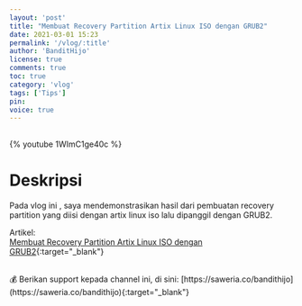 ```yaml
---
layout: 'post'
title: "Membuat Recovery Partition Artix Linux ISO dengan GRUB2"
date: 2021-03-01 15:23
permalink: '/vlog/:title'
author: 'BanditHijo'
license: true
comments: true
toc: true
category: 'vlog'
tags: ['Tips']
pin:
voice: true
---
```


<div style="margin-top:30px;"></div>

{% youtube 1WImC1ge40c %}

# Deskripsi

Pada vlog ini , saya mendemonstrasikan hasil dari pembuatan recovery partition yang diisi dengan artix linux iso lalu dipanggil dengan GRUB2.

Artikel:<br>
[Membuat Recovery Partition Artix Linux ISO dengan GRUB2](/blog/membuat-recovery-partition-artix-iso-dengan-grub2){:target="_blank"}

<br>
💰 Berikan support kepada channel ini, di sini: [https://saweria.co/bandithijo](https://saweria.co/bandithijo){:target="_blank"}
